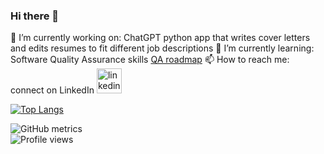 ### Hi there 👋
🔭 I’m currently working on:
 ChatGPT python app that writes cover letters and edits resumes to fit different job descriptions
🌱 I’m currently learning:
 Software Quality Assurance skills [QA roadmap](https://roadmap.sh/qa)
📫 How to reach me: connect on LinkedIn [<img src='https://cdn.jsdelivr.net/npm/simple-icons@3.0.1/icons/linkedin.svg' alt='linkedin' height='40'>](https://www.linkedin.com/in/fredericasblissett/)

[![Top Langs](https://github-readme-stats.vercel.app/api/top-langs/?username=redricasa)](https://github.com/anuraghazra/github-readme-stats)

![GitHub metrics](https://metrics.lecoq.io/redricasa)  
![Profile views](https://gpvc.arturio.dev/redricasa)  
<!--
**redricasa/redricasa** is a ✨ _special_ ✨ repository because its `README.md` (this file) appears on your GitHub profile.

Here are some ideas to get you started:

- 🔭 I’m currently working on ...
- 🌱 I’m currently learning ...
- 👯 I’m looking to collaborate on ...
- 🤔 I’m looking for help with ...
- 💬 Ask me about ...
- 📫 How to reach me: ...
- 😄 Pronouns: ...
- ⚡ Fun fact: ...
-->
